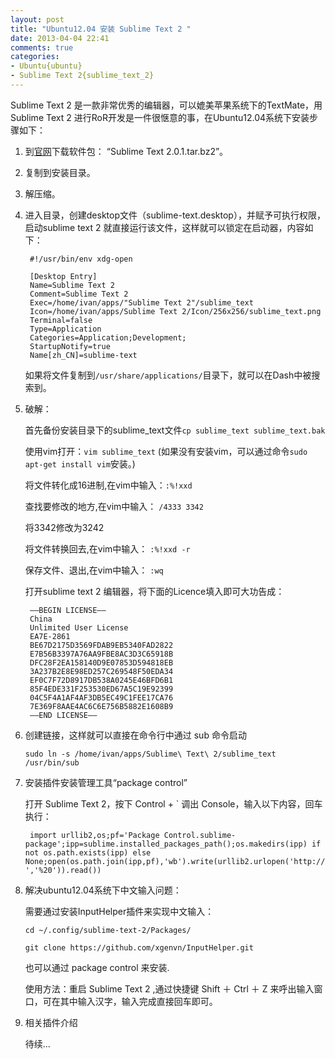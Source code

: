 ```yaml
---
layout: post
title: "Ubuntu12.04 安装 Sublime Text 2 "
date: 2013-04-04 22:41
comments: true
categories: 
- Ubuntu{ubuntu}
- Sublime Text 2{sublime_text_2}
---
```


Sublime Text 2 是一款非常优秀的编辑器，可以媲美苹果系统下的TextMate，用Sublime Text 2 进行RoR开发是一件很惬意的事，在Ubuntu12.04系统下安装步骤如下：

1. 到[官网](http://www.sublimetext.com/2)下载软件包： “Sublime Text 2.0.1.tar.bz2”。

2. 复制到安装目录。

3. 解压缩。

4. 进入目录，创建desktop文件（sublime-text.desktop），并赋予可执行权限，启动sublime text 2 就直接运行该文件，这样就可以锁定在启动器，内容如下：


		#!/usr/bin/env xdg-open

		[Desktop Entry]
		Name=Sublime Text 2
		Comment=Sublime Text 2
		Exec=/home/ivan/apps/"Sublime Text 2"/sublime_text
		Icon=/home/ivan/apps/Sublime Text 2/Icon/256x256/sublime_text.png
		Terminal=false
		Type=Application
		Categories=Application;Development;
		StartupNotify=true
		Name[zh_CN]=sublime-text
	如果将文件复制到`/usr/share/applications/`目录下，就可以在Dash中被搜索到。

<!-- more -->

5. 破解：

	首先备份安装目录下的sublime_text文件`cp sublime_text sublime_text.bak`

	使用vim打开：`vim sublime_text` (如果没有安装vim，可以通过命令`sudo apt-get install vim`安装。)

	将文件转化成16进制,在vim中输入：`:%!xxd`

	查找要修改的地方,在vim中输入： `/4333 3342` 

	将3342修改为3242

	将文件转换回去,在vim中输入： `:%!xxd -r`

	保存文件、退出,在vim中输入： `:wq`

	打开sublime text 2 编辑器，将下面的Licence填入即可大功告成：

		—–BEGIN LICENSE—–
		China
		Unlimited User License
		EA7E-2861
		BE67D2175D3569FDAB9EB5340FAD2822
		E7B56B3397A76AA9FBE8AC3D3C65918B
		DFC28F2EA158140D9E07853D594818EB
		3A237B2E8E98ED257C269548F50EDA34
		EF0C7F72D8917DB538A0245E46BFD6B1
		85F4EDE331F253530ED67A5C19E92399
		04C5F4A1AF4AF3DB5EC49C1FEE17CA76
		7E369F8AAE4AC6C6E756B5882E1608B9
		—–END LICENSE—–
   

6. 创建链接，这样就可以直接在命令行中通过 sub 命令启动

	`sudo ln -s /home/ivan/apps/Sublime\ Text\ 2/sublime_text /usr/bin/sub`

7. 安装插件安装管理工具“package control”

	打开 Sublime Text 2，按下 Control + \` 调出 Console，输入以下内容，回车执行：

		import urllib2,os;pf='Package Control.sublime-package';ipp=sublime.installed_packages_path();os.makedirs(ipp) if not os.path.exists(ipp) else None;open(os.path.join(ipp,pf),'wb').write(urllib2.urlopen('http://sublime.wbond.net/'+pf.replace(' ','%20')).read())

8. 解决ubuntu12.04系统下中文输入问题：

	需要通过安装InputHelper插件来实现中文输入：

	`cd ~/.config/sublime-text-2/Packages/`

	`git clone https://github.com/xgenvn/InputHelper.git`

	也可以通过 package control 来安装.

	使用方法：重启 Sublime Text 2 ,通过快捷键 Shift ＋ Ctrl ＋ Z 来呼出输入窗口，可在其中输入汉字，输入完成直接回车即可。

9. 相关插件介绍

	待续...

